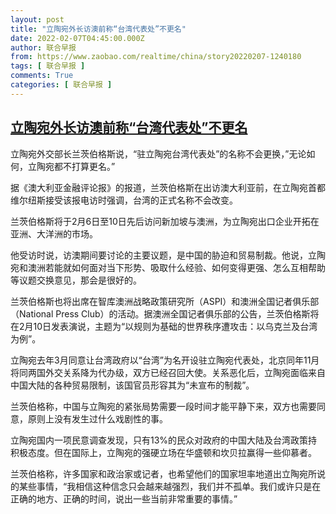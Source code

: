 ```yaml
---
layout: post
title: "立陶宛外长访澳前称“台湾代表处”不更名"
date: 2022-02-07T04:45:00.000Z
author: 联合早报
from: https://www.zaobao.com/realtime/china/story20220207-1240180
tags: [ 联合早报 ]
comments: True
categories: [ 联合早报 ]
---
```

<!--1644209100000-->
[立陶宛外长访澳前称“台湾代表处”不更名](https://www.zaobao.com/realtime/china/story20220207-1240180)
------

<div>
<p>立陶宛外交部长兰茨伯格斯说，“驻立陶宛台湾代表处”的名称不会更换，”无论如何，立陶宛都不打算更名。”</p><p>据《澳大利亚金融评论报》的报道，兰茨伯格斯在出访澳大利亚前，在立陶宛首都维尔纽斯接受该报电访时强调，台湾的正式名称不会改变。</p><p>兰茨伯格斯将于2月6日至10日先后访问新加坡与澳洲，为立陶宛出口企业开拓在亚洲、大洋洲的市场。</p><section id="imu"><div id="dfp-ad-imu1">        </div></section><p>他受访时说，访澳期间要讨论的主要议题，是中国的胁迫和贸易制裁。他说，立陶宛和澳洲若能就如何面对当下形势、吸取什么经验、如何变得更强、怎么互相帮助等议题交换意见，那会是很好的。</p><p>兰茨伯格斯也将出席在智库澳洲战略政策研究所（ASPI）和澳洲全国记者俱乐部（National Press Club）的活动。据澳洲全国记者俱乐部的公告，兰茨伯格斯将在2月10日发表演说，主题为“以规则为基础的世界秩序遭攻击：以乌克兰及台湾为例”。</p><p>立陶宛去年3月同意让台湾政府以“台湾”为名开设驻立陶宛代表处，北京同年11月将同两国外交关系降为代办级，双方已经召回大使。关系恶化后，立陶宛面临来自中国大陆的各种贸易限制，该国官员形容其为“未宣布的制裁”。</p><div id="innity-in-post"></div><div id="dfp-ad-midarticlespecial">        </div><p>兰茨伯格称，中国与立陶宛的紧张局势需要一段时间才能平静下来，双方也需要同意，原则上没有发生过什么戏剧性的事。</p><p>立陶宛国内一项民意调查发现，只有13%的民众对政府的中国大陆及台湾政策持积极态度。但在国际上，立陶宛的强硬立场在华盛顿和坎贝拉赢得一些仰慕者。</p><p>兰茨伯格称，许多国家和政治家或记者，也希望他们的国家坦率地道出立陶宛所说的某些事情，“我相信这种信念只会越来越强烈，我们并不孤单。我们或许只是在正确的地方、正确的时间，说出一些当前非常重要的事情。”</p>      <div class="cx_paywall_placeholder" id="sph_cdp_40"></div>
</div>
